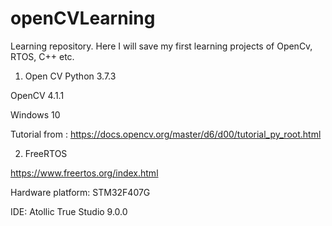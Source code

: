 # openCVLearning
Learning repository. Here I will save my first learning projects of OpenCv, RTOS, C++ etc.

1. Open CV
Python 3.7.3

OpenCV 4.1.1

Windows 10

Tutorial from : https://docs.opencv.org/master/d6/d00/tutorial_py_root.html

2. FreeRTOS

https://www.freertos.org/index.html

Hardware platform: STM32F407G

IDE: Atollic True Studio 9.0.0
